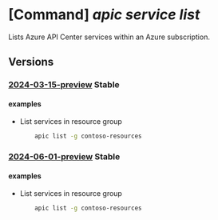 # [Command] _apic service list_

Lists Azure API Center services within an Azure subscription.

## Versions

### [2024-03-15-preview](/Resources/mgmt-plane/L3N1YnNjcmlwdGlvbnMve30vcHJvdmlkZXJzL21pY3Jvc29mdC5hcGljZW50ZXIvc2VydmljZXM=/2024-03-15-preview.xml) **Stable**

<!-- mgmt-plane /subscriptions/{}/providers/microsoft.apicenter/services 2024-03-15-preview -->
<!-- mgmt-plane /subscriptions/{}/resourcegroups/{}/providers/microsoft.apicenter/services 2024-03-15-preview -->

#### examples

- List services in resource group
    ```bash
        apic list -g contoso-resources
    ```

### [2024-06-01-preview](/Resources/mgmt-plane/L3N1YnNjcmlwdGlvbnMve30vcHJvdmlkZXJzL21pY3Jvc29mdC5hcGljZW50ZXIvc2VydmljZXM=/2024-06-01-preview.xml) **Stable**

<!-- mgmt-plane /subscriptions/{}/providers/microsoft.apicenter/services 2024-06-01-preview -->
<!-- mgmt-plane /subscriptions/{}/resourcegroups/{}/providers/microsoft.apicenter/services 2024-06-01-preview -->

#### examples

- List services in resource group
    ```bash
        apic list -g contoso-resources
    ```
